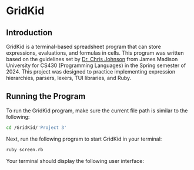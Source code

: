 # GridKid
## Introduction

GridKid is a terminal-based spreadsheet program that can store expressions, evaluations, and formulas in cells. This program was written based on the guidelines set by [Dr. Chris Johnson](https://twodee.org) from James Madison University for CS430 (Programming Languages) in the Spring semester of 2024. This project was designed to practice implementing expression hierarchies, parsers, lexers, TUI libraries, and Ruby.

## Running the Program

To run the GridKid program, make sure the current file path is similar to the following:

```sh
cd /GridKid/'Project 3'
```

Next, run the following program to start GridKid in your terminal:

```sh
ruby screen.rb
```

Your terminal should display the following user interface:
